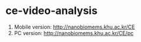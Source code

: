 # ce-video-analysis
1. Mobile version: http://nanobiomems.khu.ac.kr/CE
2. PC version: http://nanobiomems.khu.ac.kr/CE/pc
